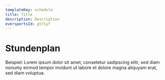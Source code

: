 ```yaml
---
templateKey: schedule
title: Title
description: Description
eversportsId: gt7syf
---
```

# Stundenplan

Beispiel: Lorem ipsum dolor sit amet, consetetur sadipscing elitr, sed diam nonumy eirmod tempor invidunt ut labore et dolore magna aliquyam erat, sed diam voluptua.